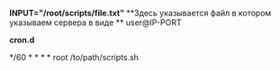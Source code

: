 **INPUT="/root/scripts/file.txt"**
**Здесь указывается файл в котором указываем сервера в виде **
user@IP-PORT


**cron.d**

*/60 * * * * root /to/path/scripts.sh
